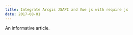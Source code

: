 ```yaml
---
title: Integrate Arcgis JSAPI and Vue js with require js
date: 2017-08-01
---
```


An informative article.